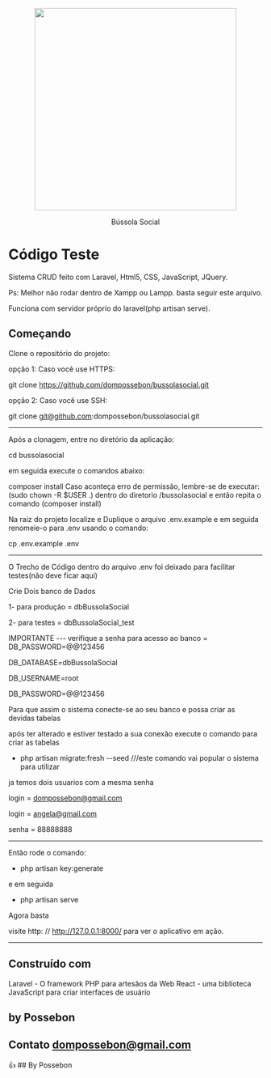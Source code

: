 <p align="center"><img src="https://www.bussolasocial.com.br/site/assets/novo/img/logo-horizontal.png" width="400"></p>

<p align="center">
Bússola Social
</p>

# Código Teste

Sistema CRUD feito com Laravel, Html5, CSS, JavaScript, JQuery.

Ps: Melhor não rodar dentro de Xampp ou Lampp. basta seguir este arquivo.

Funciona com servidor próprio do laravel(php artisan serve).



## Começando

Clone o repositório do projeto:

opção 1: 
Caso você use HTTPS:

git clone https://github.com/dompossebon/bussolasocial.git

opção 2:
Caso você use SSH:

git clone git@github.com:dompossebon/bussolasocial.git

---------------------------------------------------------

Após a clonagem, entre no diretório da aplicação: 

cd bussolasocial

em seguida execute o comandos abaixo:

composer install
Caso aconteça erro de permissão, lembre-se de executar: (sudo chown -R $USER .) dentro do diretorio /bussolasocial
e então repita o comando (composer install)

Na raiz do projeto localize e Duplique o arquivo .env.example e em seguida renomeie-o para .env usando o comando:

cp .env.example .env

---------------------------------------------------------

O Trecho de Código dentro do arquivo .env foi deixado para facilitar testes(não deve ficar aqui)

Crie Dois banco de Dados

1- para produção = dbBussolaSocial

2- para testes = dbBussolaSocial_test

IMPORTANTE --- verifique a senha para acesso ao banco = DB_PASSWORD=@@123456

DB_DATABASE=dbBussolaSocial

DB_USERNAME=root

DB_PASSWORD=@@123456

Para que assim o sistema conecte-se ao seu banco e possa criar as devidas tabelas

após ter alterado e estiver testado a sua conexão execute o comando para criar as tabelas

- php artisan migrate:fresh --seed ///este comando vai popular o sistema para utilizar

ja temos dois usuarios com a mesma senha

login = dompossebon@gmail.com

login = angela@gmail.com

senha = 88888888

---------------------------------------------------------


Então rode o comando:

- php artisan key:generate


e em seguida

- php artisan serve

Agora basta

visite http: // http://127.0.0.1:8000/ para ver o aplicativo em ação.


---------------------------------------------------------


## Construído com
Laravel - O framework PHP para artesãos da Web
React - uma biblioteca JavaScript para criar interfaces de usuário

## by Possebon 
## Contato dompossebon@gmail.com

:+1: ## By Possebon

